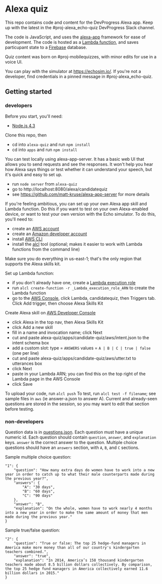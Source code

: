 # Alexa quiz

This repo contains code and content for the DevProgress Alexa app. Keep up with the latest in the #proj-alexa_echo-quiz DevProgress Slack channel.

The code is JavaScript, and uses the [alexa-app](https://github.com/matt-kruse/alexa-app) framework for ease of development.  The code is hosted as a [Lambda function](https://aws.amazon.com/lambda/), and saves particupant state to a [Firebase](https://firebase.google.com/) database.

Quiz content was born on #proj-mobilequizzes, with minor edits for use in a voice UI.

You can play with the simulator at https://echosim.io/.  If you're not a developer, find credentials in a pinned message in  #proj-alexa_echo-quiz.

## Getting started

### developers

Before you start, you'll need:

- [Node.js 4.3](https://nodejs.org/en/download/)

Clone this repo, then
- cd into `alexa-quiz` and run `npm install`
- cd into `apps` and run `npm install`

You can test locally using alexa-app-server. It has a basic web UI that allows you to send requests and see the responses.  It won't help you hear how Alexa says things or test whether it can understand your speech, but it's quick and easy to set up.

- run `node server` from `alexa-quiz`
- go to http://localhost:8080/alexa/candidatequiz
- see https://github.com/matt-kruse/alexa-app-server for more details

If you're feeling ambitious, you can set up your own Alexa app skill and Lambda function.  Do this if you want to test on your own Alexa-enabled device, or want to test your own version with the Echo simulator.  To do this, you'll need to:

- create an [AWS account](https://aws.amazon.com/getting-started/)
- create an [Amazon developer account](https://developer.amazon.com/)
- install [AWS CLI](https://aws.amazon.com/cli/)
- install the [alcl](https://github.com/kielni/alcl) tool (optional; makes it easier to work with Lambda functions from the command line)

Make sure you do everything in us-east-1; that's the only region that supports the Alexa skills kit.

Set up Lambda function:
- if you don't already have one, create a [Lambda execution role](http://docs.aws.amazon.com/lambda/latest/dg/with-s3-example-create-iam-role.html)
- run `alcl create-function -r _Lambda_execution_role_ARN` to create the Lambda function
- go to the [AWS Console](https://console.aws.amazon.com), click Lambda, candidatequiz, then Triggers tab.  Click Add trigger, then choose Alexa Skills Kit

Create Alexa skill on [AWS Developer Console](https://developer.amazon.com/edw/home.html#/skills/list)
- click Alexa in the top nav, then Alexa Skills Kit
- click Add a new skill
- fill in a name and invocation name; click Next
- cut and paste alexa-quiz/apps/candidate-quiz/aws/intent.json to the intent schema box
- add a custom slot: type = `ANSWERS`  values = `A | B | C | true | false` (one per line)
- cut and paste alexa-quiz/apps/candidate-quiz/aws/utter.txt to utterances box
- click Next
- paste in your Lambda ARN; you can find this on the top right of the Lambda page in the AWS Console
- click Save

To upload your code, run `alcl push`
To test, run `alcl test -f filename`; see sample files in `aws` (ie answer-a.json to answer A).  Current and already-seen questions are stored in the session, so you may want to edit that section before testing.

### non-developers

Question data is in [questions.json](apps/candidate-quiz/questions.json).  Each question must have a unique numeric id.  Each question should contain `question`, `answer`, and `explanation` keys.  `answer` is the correct answer to the question.  Multiple choice questions should have an `answers` section, with `A`, `B`, and `C` sections.

Sample multiple choice question:

    "1": {
        "question": "How many extra days do women have to work into a new year in order to catch up to what their male counterparts made during the previous year?",
        "answers": {
            "A": "30 days",
            "B": "60 days",
            "C": "90 days"
        },
        "answer": "B",
        "explanation": "On the whole, women have to work nearly 4 months into a new year in order to make the same amount of money that men made during the previous year."
    }

Sample true/false question:

    "2": {
        "question": "True or false: The top 25 hedge-fund managers in America make more money than all of our country's kindergarten teachers combined.",
        "answer": "true",
        "explanation": "In 2014, America’s 158 thousand kindergarten teachers made about 8.5 billion dollars collectively. By comparison, the top 25 hedge fund managers in America collectively earned 11.6 billion dollars in 2015."
    }

